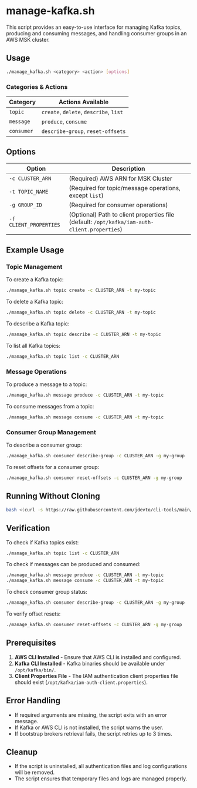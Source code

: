 # manage-kafka.sh

This script provides an easy-to-use interface for managing Kafka topics, producing and consuming messages, and handling consumer groups in an AWS MSK cluster.

## Usage

```bash
./manage_kafka.sh <category> <action> [options]
```

### Categories & Actions

| Category  | Actions Available |
|-----------|------------------|
| `topic`   | `create`, `delete`, `describe`, `list` |
| `message` | `produce`, `consume` |
| `consumer` | `describe-group`, `reset-offsets` |

## Options

| Option | Description |
|--------|-------------|
| `-c CLUSTER_ARN` | (Required) AWS ARN for MSK Cluster |
| `-t TOPIC_NAME` | (Required for topic/message operations, except `list`) |
| `-g GROUP_ID` | (Required for consumer operations) |
| `-f CLIENT_PROPERTIES` | (Optional) Path to client properties file (default: `/opt/kafka/iam-auth-client.properties`) |

## Example Usage

### Topic Management

To create a Kafka topic:

```bash
./manage_kafka.sh topic create -c CLUSTER_ARN -t my-topic
```

To delete a Kafka topic:

```bash
./manage_kafka.sh topic delete -c CLUSTER_ARN -t my-topic
```

To describe a Kafka topic:

```bash
./manage_kafka.sh topic describe -c CLUSTER_ARN -t my-topic
```

To list all Kafka topics:

```bash
./manage_kafka.sh topic list -c CLUSTER_ARN
```

### Message Operations

To produce a message to a topic:

```bash
./manage_kafka.sh message produce -c CLUSTER_ARN -t my-topic
```

To consume messages from a topic:

```bash
./manage_kafka.sh message consume -c CLUSTER_ARN -t my-topic
```

### Consumer Group Management

To describe a consumer group:

```bash
./manage_kafka.sh consumer describe-group -c CLUSTER_ARN -g my-group
```

To reset offsets for a consumer group:

```bash
./manage_kafka.sh consumer reset-offsets -c CLUSTER_ARN -g my-group
```

## Running Without Cloning

```bash
bash <(curl -s https://raw.githubusercontent.com/jdevto/cli-tools/main/scripts/manage_kafka.sh) topic list -c CLUSTER_ARN
```

## Verification

To check if Kafka topics exist:

```bash
./manage_kafka.sh topic list -c CLUSTER_ARN
```

To check if messages can be produced and consumed:

```bash
./manage_kafka.sh message produce -c CLUSTER_ARN -t my-topic
./manage_kafka.sh message consume -c CLUSTER_ARN -t my-topic
```

To check consumer group status:

```bash
./manage_kafka.sh consumer describe-group -c CLUSTER_ARN -g my-group
```

To verify offset resets:

```bash
./manage_kafka.sh consumer reset-offsets -c CLUSTER_ARN -g my-group
```

## Prerequisites

1. **AWS CLI Installed** - Ensure that AWS CLI is installed and configured.
2. **Kafka CLI Installed** - Kafka binaries should be available under `/opt/kafka/bin/`.
3. **Client Properties File** - The IAM authentication client properties file should exist (`/opt/kafka/iam-auth-client.properties`).

## Error Handling

- If required arguments are missing, the script exits with an error message.
- If Kafka or AWS CLI is not installed, the script warns the user.
- If bootstrap brokers retrieval fails, the script retries up to 3 times.

## Cleanup

- If the script is uninstalled, all authentication files and log configurations will be removed.
- The script ensures that temporary files and logs are managed properly.
